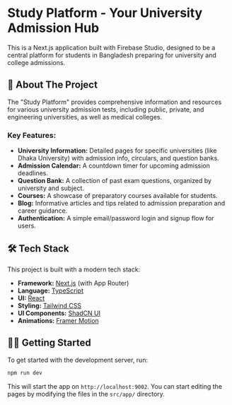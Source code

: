 # Study Platform - Your University Admission Hub

This is a Next.js application built with Firebase Studio, designed to be a central platform for students in Bangladesh preparing for university and college admissions.

## 🚀 About The Project

The "Study Platform" provides comprehensive information and resources for various university admission tests, including public, private, and engineering universities, as well as medical colleges.

### Key Features:
- **University Information:** Detailed pages for specific universities (like Dhaka University) with admission info, circulars, and question banks.
- **Admission Calendar:** A countdown timer for upcoming admission deadlines.
- **Question Bank:** A collection of past exam questions, organized by university and subject.
- **Courses:** A showcase of preparatory courses available for students.
- **Blog:** Informative articles and tips related to admission preparation and career guidance.
- **Authentication:** A simple email/password login and signup flow for users.

## 🛠️ Tech Stack

This project is built with a modern tech stack:

- **Framework:** [Next.js](https://nextjs.org/) (with App Router)
- **Language:** [TypeScript](https://www.typescriptlang.org/)
- **UI:** [React](https://react.dev/)
- **Styling:** [Tailwind CSS](https://tailwindcss.com/)
- **UI Components:** [ShadCN UI](https://ui.shadcn.com/)
- **Animations:** [Framer Motion](https://www.framer.com/motion/)

## 🏃‍♂️ Getting Started

To get started with the development server, run:

```bash
npm run dev
```

This will start the app on `http://localhost:9002`. You can start editing the pages by modifying the files in the `src/app/` directory.
